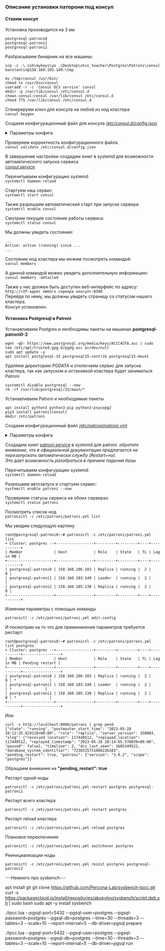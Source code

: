### Описание установки паторони под консул

#### Ставим консул

Установка производится на 3 вм 
```
postgresql-patroni0
postgresql-patroni1
postgresql-patroni2
```


Разбрасываем бинарник на все машины:
```
scp -i .\.ssh\mykeys\yo .\Desktop\otus_teacher\Postgres\Patroni\consul konstantin@158.160.103.149:\tmp
``` 

```
mv /tmp/consul /usr/bin/
chmod +x /usr/bin/consul
useradd -r -c 'Consul DCS service' consul
mkdir -p /var/lib/consul /etc/consul.d
chown consul:consul /var/lib/consul /etc/consul.d
chmod 775 /var/lib/consul /etc/consul.d
```  

Сгенерируем ключ для консула на любой из нод кластера  
`consul keygen`

Создаем конфигурационный файл для консула [/etc/consul.d/config.json](examples/config.json)

<details><summary>Параметры конфига</summary>

**bind_addr** — адрес, на котором будет слушать наш сервер консул. Это может быть IP любого из наших сетевых интерфейсов или, как в данном примере, все.  
**bootstrap_expect** — ожидаемое количество серверов в кластере.  
**client_addr** — адрес, к которому будут привязаны клиентские интерфейсы.  
**datacenter** — привязка сервера к конкретному датацентру. Нужен для логического разделения. Серверы с одинаковым датацентром должны находиться в одной локальной сети.  
**data_dir** — каталог для хранения данных.  
**domain** — домен, в котором будет зарегистрирован сервис.  
**enable_script_checks** — разрешает на агенте проверку работоспособности.  
**dns_config** — параметры для настройки DNS.  
**enable_syslog** — разрешение на ведение лога.  
**encrypt** — ключ для шифрования сетевого трафика. В качестве значения используем сгенерированный ранее.    
**leave_on_terminate** — при получении сигнала на остановку процесса консула, корректно отключать ноду от кластера.    
**log_level** — минимальный уровень события для отображения в логе. Возможны варианты "trace", "debug", "info", "warn", and "err".    
**rejoin_after_leave** — по умолчанию, нода покидающая кластер не присоединяется к нему автоматически. Данная опция позволяет управлять данным поведением.  
**retry_join** — перечисляем узлы, к которым можно присоединять кластер. Процесс будет повторяться, пока не завершиться успешно.  
**server** — режим работы сервера.  
**start_join** — список узлов кластера, к которым пробуем присоединиться при загрузке сервера.  
**ui_config** — конфигурация для графического веб-интерфейса.  

</details>

Проверяем корректность конфигурационного файла.  
`consul validate /etc/consul.d/config.json`

В завершение настройки создадим юнит в systemd для возможности автоматического запуска сервиса  
[consul.service](examples/consul.service)

Перечитываем конфигурацию systemd:  
`systemctl daemon-reload`

Стартуем наш сервис:  
`systemctl start consul`

Также разрешаем автоматический старт при запуске сервера:  
`systemctl enable consul`

Смотрим текущее состояние работы сервиса:  
`systemctl status consul`

Мы должны увидеть состояние:  
```
...
Active: active (running) since ...
...
```

Состояние нод кластера мы можем посмотреть командой:  
`consul members`

А данной командой можно увидеть дополнительную информацию:  
`consul members -detailed`

Также у нас должен быть доступен веб-интерфейс по адресу:  
`http://<IP-адрес любого сервера консул>:8500`  
Перейдя по нему, мы должны увидеть страницу со статусом нашего кластера.  
Консул установлен.


#### Установка Postgresql и Patroni

Устанавливаем Postgres и необходимы пакеты на машинах **postgresql-patroni0-2**  
```
wget -qO- https://www.postgresql.org/media/keys/ACCC4CF8.asc | sudo tee /etc/apt/trusted.gpg.d/pgdg.asc &>/dev/null
sudo apt update -y
apt install postgresql-15 postgresql15-contrib postgresql15-devel
``` 

Удаляем директорию PGDATA и отключаем сервис для запуска кластера, так как запуском и остановкой кластера будет заниматься Patroni
```
systemctl disable postgresql --now
rm -rf /var/lib/postgresql/15/main/*
```

Устанавливаем Patroni и необходимые пакеты
```
apt install python3 python3-pip python3-psycopg2
pip3 install patroni[consul]
mkdir /etc/patroni
```
Создаем конфигурационный файл [/etc/patroni/patroni.yml](examples/patroni.yml)
<details><summary>Параметры конфига</summary>

**name** — имя узла, на котором настраивается данный конфиг.  
**scope** — имя кластера. Его мы будем использовать при обращении к ресурсу, а также под этим именем будет зарегистрирован сервис в consul.  
**consul-token** — если наш кластер consul использует ACL, необходимо указать токен.  
**restapi-connect_address** — адрес на настраиваемом сервере, на который будут приходить подключения к patroni.   
**restapi-auth** — логин и пароль для аутентификации на интерфейсе API.  
**pg_hba** — блок конфигурации pg_hba для разрешения подключения к СУБД и ее базам. Необходимо обратить внимание на подсеть для  
строки host replication replicator. Она должна соответствовать той, которая используется в вашей инфраструктуре.  
**postgresql-pgpass** — путь до файла, который создаст патрони. В нем будет храниться пароль для подключения к postgresql.  
**postgresql-connect_address** — адрес и порт, которые будут использоваться для подключения к СУДБ.  
**postgresql - data_dir** — путь до файлов с данными базы.  
**postgresql - bin_dir** — путь до бинарников postgresql.  
**pg_rewind, replication, superuser** — логины и пароли, которые будут созданы для базы.  

</details>

Создадим юнит [patroni.service](examples/patroni.service) в systemd для patroni.
*обратите внимание, что в официальной документации предлагается не перезапускать автоматически службу (Restart=no).*  
*Это дает возможность разобраться в причине падения базы*

Перечитываем конфигурацию systemd:  
`systemctl daemon-reload`

Разрешаем автозапуск и стартуем сервис:  
`systemctl enable patroni --now`  

Проверяем статусы сервиса на обоих серверах:  
`systemctl status patroni`  

Посмотреть список нод  
`patronictl -c /etc/patroni/patroni.yml list`

Мы увидим следующую картину
```
root@postgresql-patroni0:~# patronictl -c /etc/patroni/patroni.yml list
+ Cluster: postgres --+-----------------+---------+---------+----+-----------+
| Member              | Host            | Role    | State   | TL | Lag in MB |
+---------------------+-----------------+---------+---------+----+-----------+
| postgresql-patroni0 | 158.160.106.183 | Replica | running |  2 |         0 |
| postgresql-patroni1 | 158.160.103.149 | Leader  | running |  2 |           |
| postgresql-patroni2 | 158.160.105.130 | Replica | running |  2 |         0 |
+---------------------+-----------------+---------+---------+----+-----------+
```


Изменим параметры с помощью команды

```
patronictl -c /etc/patroni/patroni.yml edit-config
```

И посмотрим на то что для применинения параметров требуется рестарт:

```
root@postgresql-patroni0:~# patronictl -c /etc/patroni/patroni.yml list postgres
+ Cluster: postgres --+-----------------+---------+---------+----+-----------+-----------------+
| Member              | Host            | Role    | State   | TL | Lag in MB | Pending restart |
+---------------------+-----------------+---------+---------+----+-----------+-----------------+
| postgresql-patroni0 | 158.160.106.183 | Replica | running |  2 |         0 | *               |
| postgresql-patroni1 | 158.160.103.149 | Leader  | running |  2 |           | *               |
| postgresql-patroni2 | 158.160.105.130 | Replica | running |  2 |         0 | *               |
+---------------------+-----------------+---------+---------+----+-----------+-----------------+

```

Или 

```
curl -s http://localhost:8008/patroni | grep pend
{"state": "running", "postmaster_start_time": "2023-05-28 20:12:35.829118+00:00", "role": "replica", "server_version": 150003, "xlog": {"received_location": 117440512, "replayed_location": 117440512, "replayed_timestamp": "2023-05-28 20:14:05.570839+00:00", "paused": false}, "timeline": 2, "dcs_last_seen": 1685349522, "database_system_identifier": "7238325751068226103", "pending_restart": true, "patroni": {"version": "3.0.2", "scope": "postgres"}}
```
Обращаем внимание на **"pending_restart": true**

Рестарт одной ноды

```
patronictl -c /etc/patroni/patroni.yml restart postgres postgresql-patroni1
```

Рестарт всего кластера
```
patronictl -c /etc/patroni/patroni.yml restart postgres
```

Рестарт reload кластера
```
patronictl -c /etc/patroni/patroni.yml reload postgres
```

Плановое переключение
```
patronictl -c /etc/patroni/patroni.yml switchover postgres
```

Реинициализации ноды
```
patronictl -c /etc/patroni/patroni.yml reinit postgres postgresql-patroni2
```


---Немного про sysbench---

apt install git
git clone https://github.com/Percona-Lab/sysbench-tpcc.git
curl -s https://packagecloud.io/install/repositories/akopytov/sysbench/script.deb.sh | sudo bash
sudo apt -y install sysbench

./tpcc.lua --pgsql-port=5432 --pgsql-user=postgres --pgsql-password=postgres --pgsql-db=postgres --time=30 --threads=3 --tables=3 --scale=10 --report-interval=5 --db-driver=pgsql prepare

./tpcc.lua --pgsql-port=5432 --pgsql-user=postgres --pgsql-password=postgres --pgsql-db=postgres --time=30 --threads=3 --tables=3 --scale=10 --report-interval=5 --db-driver=pgsql run